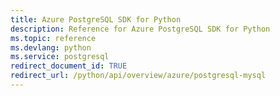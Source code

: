 ```yaml
---
title: Azure PostgreSQL SDK for Python
description: Reference for Azure PostgreSQL SDK for Python
ms.topic: reference
ms.devlang: python
ms.service: postgresql
redirect_document_id: TRUE
redirect_url: /python/api/overview/azure/postgresql-mysql
---
```



